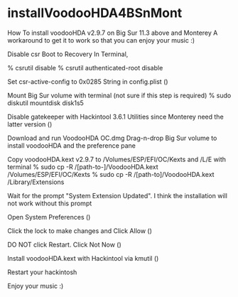 # installVoodooHDA4BSnMont
How To install voodooHDA v2.9.7 on Big Sur 11.3 above and Monterey
A workaround to get it to work so that you can enjoy your music :)

Disable csr
Boot to Recovery
In Terminal,

% csrutil disable
% csrutil authenticated-root disable

Set csr-active-config to 0x0285 String in config.plist
()

Mount Big Sur volume with terminal (not sure if this step is required)
% sudo diskutil mountdisk disk1s5

Disable gatekeeper with Hackintool 3.6.1 Utilities since Monterey need the latter version 
()

Download and run VoodooHDA OC.dmg
Drag-n-drop Big Sur volume to install voodooHDA and the preference pane

Copy voodooHDA.kext v2.9.7 to /Volumes/ESP/EFI/OC/Kexts and /L/E with terminal
% sudo cp -R /[path-to-]/VoodooHDA.kext /Volumes/ESP/EFI/OC/Kexts
% sudo cp -R /[path-to]/VoodooHDA.kext /Library/Extensions

Wait for the prompt "System Extension Updated". I think the installation will not work without this prompt

Open System Preferences
()

Click the lock to make changes and Click Allow
()

DO NOT click Restart. Click Not Now
()

Install voodooHDA.kext with Hackintool via kmutil
()

Restart your hackintosh

Enjoy your music :)
